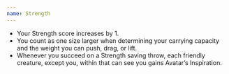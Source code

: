 ```yaml
---
name: Strength
---
```

- Your Strength score increases by 1.
- You count as one size larger when determining your carrying capacity and the weight you can push, drag, or lift.
- Whenever you succeed on a Strength saving throw, each friendly creature, except you, within <me-distance length="60" />
that can see you gains Avatar’s Inspiration.
